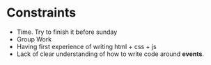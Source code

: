 # Constraints

- Time. Try to finish it before sunday
- Group Work
- Having first experience of writing html + css + js
- Lack of clear understanding of how to write code around **events**.
